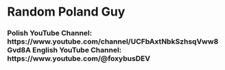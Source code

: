 <h1>Random Poland Guy</h1>
<h3>Polish YouTube Channel: https://www.youtube.com/channel/UCFbAxtNbkSzhsqVww8Gvd8A
English YouTube Channel: https://www.youtube.com/@foxybusDEV </h3>

<!---
foxybus/foxybus is a ✨ special ✨ repository because its `README.md` (this file) appears on your GitHub profile.
You can click the Preview link to take a look at your changes.
--->
